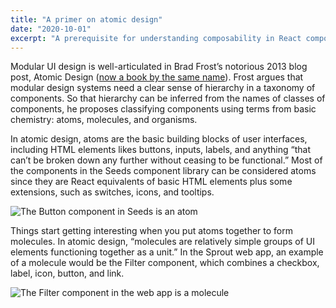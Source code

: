 ```yaml
---
title: "A primer on atomic design"
date: "2020-10-01"
excerpt: "A prerequisite for understanding composability in React component libraries."
---
```


Modular UI design is well-articulated in Brad Frost’s notorious 2013 blog post, Atomic Design ([now a book by the same name](https://atomicdesign.bradfrost.com/chapter-2/)). Frost argues that modular design systems need a clear sense of hierarchy in a taxonomy of components. So that hierarchy can be inferred from the names of classes of components, he proposes classifying components using terms from basic chemistry: atoms, molecules, and organisms.

In atomic design, atoms are the basic building blocks of user interfaces, including HTML elements likes buttons, inputs, labels, and anything “that can’t be broken down any further without ceasing to be functional.” Most of the components in the Seeds component library can be considered atoms since they are React equivalents of basic HTML elements plus some extensions, such as switches, icons, and tooltips.

![The Button component in Seeds is an atom](https://p-pNF7b8x.b1.n0.cdn.getcloudapp.com/items/8LuPlr7v/Screen%20Shot%202020-09-03%20at%209.30.28%20PM.png?v=7a2af985c2aafcf5e9bb3bd1417e48c0)

Things start getting interesting when you put atoms together to form molecules. In atomic design, “molecules are relatively simple groups of UI elements functioning together as a unit.” In the Sprout web app, an example of a molecule would be the Filter component, which combines a checkbox, label, icon, button, and link.

![The Filter component in the web app is a molecule](https://p-pNF7b8x.b1.n0.cdn.getcloudapp.com/items/2Nuy9j5B/Screen%20Shot%202020-09-03%20at%209.29.05%20PM.png?v=94e54013323b96ffd2b853b3a373d763)
